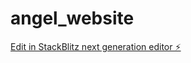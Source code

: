 # angel_website

[Edit in StackBlitz next generation editor ⚡️](https://stackblitz.com/~/github.com/Snigdh27/angel_website)